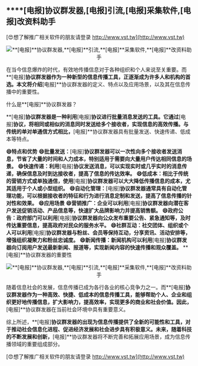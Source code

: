 ## ****[电报]**协议群发器,**[电报]**引流,**[电报]**采集软件,**[电报]**改资料助手**

[😍想了解推广相关软件的朋友请登录 http://www.vst.tw](http://www.vst.tw)

 <center><img src="https://vst.tw/MP4/tuiguang/png/8.png" alt="**[电报]**协议群发器,**[电报]**引流,**[电报]**采集软件,**[电报]**改资料助手"></center>

在当今信息爆炸的时代，有效地传播信息对于各种组织和个人来说至关重要。而**[电报]**协议群发器作为一种新型的信息传播工具，正逐渐成为许多人和机构的首选。本文将介绍**[电报]**协议群发器的定义、特点以及应用场景，以及其在信息传播中的重要性。

什么是**[电报]**协议群发器？

**[电报]**协议群发器是一种利用**[电报]**协议进行批量消息发送的工具。它通过**[电报]**协议，将相同或相似的消息同时发送给多个接收者，实现信息的高效传播。与传统的单对单通信方式相比，**[电报]**协议群发器具有批量发送、快速传递、低成本等特点。

**😄特点和优势**
**😄批量发送：**[电报]**协议群发器可以一次性向多个接收者发送消息，节省了大量的时间和人力成本，特别适用于需要向大量用户传达相同信息的场景。**
**😄快速传递：利用**[电报]**协议发送消息，可以实现实时或几乎实时的消息传递，确保信息及时到达接收者，提高了信息的传达效率。**
**😄低成本：相比于传统的营销方式或单独通信，使用**[电报]**协议群发器可以大大降低传播信息的成本，尤其适用于个人或小型组织。**
**😄自动化管理：**[电报]**协议群发器通常具有自动化管理功能，可以根据接收者的特征和行为进行消息定制和发送，提高了信息传播的针对性和效果。**
**😄应用场景**
**😄营销推广：企业可以利用**[电报]**协议群发器向潜在客户发送促销活动、产品信息等，快速扩大品牌影响力并提高销售额。**
**😄政府公告：政府部门可以利用**[电报]**协议群发器向公众发布重要公告、紧急通知等，及时传达重要信息，提高政府对民众的服务水平。**
**😄社群互动：社交团体、组织或个人可以利用**[电报]**协议群发器与粉丝、会员等保持互动，分享资讯、活动安排等，增强组织凝聚力和粉丝忠诚度。**
**😄新闻传播：新闻机构可以利用**[电报]**协议群发器向订阅用户发送最新新闻、报道等，实现新闻内容的快速传播和观众覆盖。**
**[电报]**协议群发器的重要性

 <center><img src="https://vst.tw/MP4/tuiguang/png/8.png" alt="**[电报]**协议群发器,**[电报]**引流,**[电报]**采集软件,**[电报]**改资料助手"></center>

随着信息社会的发展，信息传播已成为各行各业的核心竞争力之一。而**[电报]**协议群发器作为一种高效、快捷、低成本的信息传播工具，能够帮助个人、企业和组织更好地传播信息，扩大影响力，提高效率，实现更多的商业和社会价值。因此，**[电报]**协议群发器在当前社会环境中具有重要意义。

综上所述，**[电报]**协议群发器的出现为信息传播提供了全新的可能性和工具，对于推动社会信息化进程、促进经济发展和社会进步具有积极意义。未来，随着科技的不断发展和创新，**[电报]**协议群发器将不断完善和拓展应用场景，成为信息传播领域的重要组成部分。

[😍想了解推广相关软件的朋友请登录 http://www.vst.tw](http://www.vst.tw)



